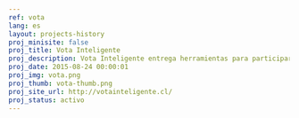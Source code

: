 ```yaml
---
ref: vota
lang: es
layout: projects-history
proj_minisite: false
proj_title: Vota Inteligente
proj_description: Vota Inteligente entrega herramientas para participar de la democracia. Te permite conocer fácilmente a los y las candidatas que postulan por tu sector, saber qué piensan y hacerles propuestas que puedan incorporar a sus programas.
proj_date: 2015-08-24 00:00:01
proj_img: vota.png
proj_thumb: vota-thumb.png
proj_site_url: http://votainteligente.cl/
proj_status: activo
---
```

